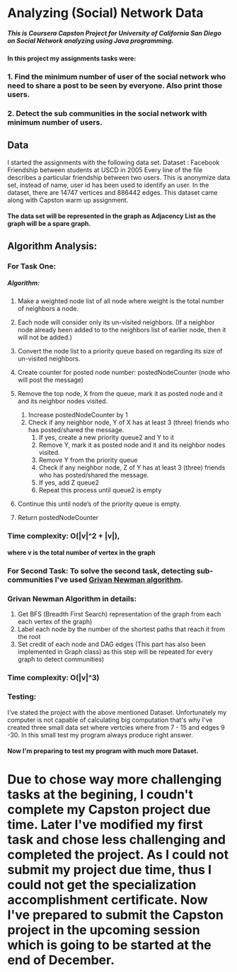# Analyzing (Social) Network Data

##### This is Coursera Capston Project for University of California San Diego on Social Network analyzing using Java programming.

#### In this project my assignments tasks were:
### 1. Find the minimum number of user of the social network who need to share a post to be seen by everyone. Also print those users.
### 2. Detect the sub communities in the social network with minimum number of users. 

## Data
I started the assignments with the following data set. 
Dataset : Facebook Friendship between students at USCD in 2005
Every line of the file describes a particular friendship between two users.
This is anonymize data set, instead of name, user id has been used to identify an user.
In the dataset, there are 14747 vertices and 886442 edges.
This dataset came along with Capston warm up assignment.

#### The data set will be represented in the graph as Adjacency List as the graph will be a spare graph.

## Algorithm Analysis:
### For Task One:
##### Algorithm:
1. Make a weighted node list of all node where weight is the total number of neighbors a node. 
1. Each node will consider only its un-visited neighbors. (If a neighbor node already been added to to the neighbors list of earlier node, then it will not be added.)
1. Convert the node list to a priority queue based on regarding its size of un-visited neighbors.
1. Create counter for posted node number: postedNodeCounter (node who will post the message)
1. Remove the top node, X from the queue, mark it as posted node and it and its neighbor nodes visited.
	1. Increase postedNodeCounter by 1
	1. Check if any neighbor node, Y of X has at least 3 (three) friends who has posted/shared the message.
		1. If yes, create a new priority queue2  and Y to it
		1. Remove Y, mark it as posted node and it and its neighbor nodes visited. 
		1. Remove Y from the priority queue
		1. Check if any neighbor node, Z of Y has at least 3 (three) friends who has posted/shared the message.
		1. If yes, add Z queue2
		1. Repeat this process until queue2 is empty

1. Continue this until node’s of the priority queue is empty.
1. Return postedNodeCounter

### Time complexity: O(|v|^2 + |v|), 
#### where v is the total number of vertex in the graph

### For Second Task: To solve the second task, detecting sub-communities I've used [Grivan Newman algorithm](https://en.wikipedia.org/wiki/Girvan%E2%80%93Newman_algorithm).
	
### Grivan Newman Algorithm in details:
  1. Get BFS (Breadth First Search) representation of the graph from each each vertex of the graph)
  2. Label each node by the number of the shortest paths that reach it from the root
  3. Set credit of each node and DAG edges (This part has also been implemented in Graph class) as this step
   will be repeated for every graph to detect communities)
  
 ### Time complexity: O(|v|^3)

### Testing:
I've stated the project with the above mentioned Dataset. Unfortunately my computer is not capable of calculating big computation that's why I've created three small
data set where vertcies where from 7 - 15 and edges 9 -30. In this small test my program always produce 
right answer. 
#### Now I'm preparing to test my program with much more Dataset.

# Due to chose way more challenging tasks at the begining, I coudn't complete my Capston project due time. Later I've modified my first task and chose less challenging and completed the project. As I could not submit my project due time, thus I could not get the specialization accomplishment certificate. Now I've prepared to submit the Capston project in the upcoming session which is going to be started at the end of December. 
